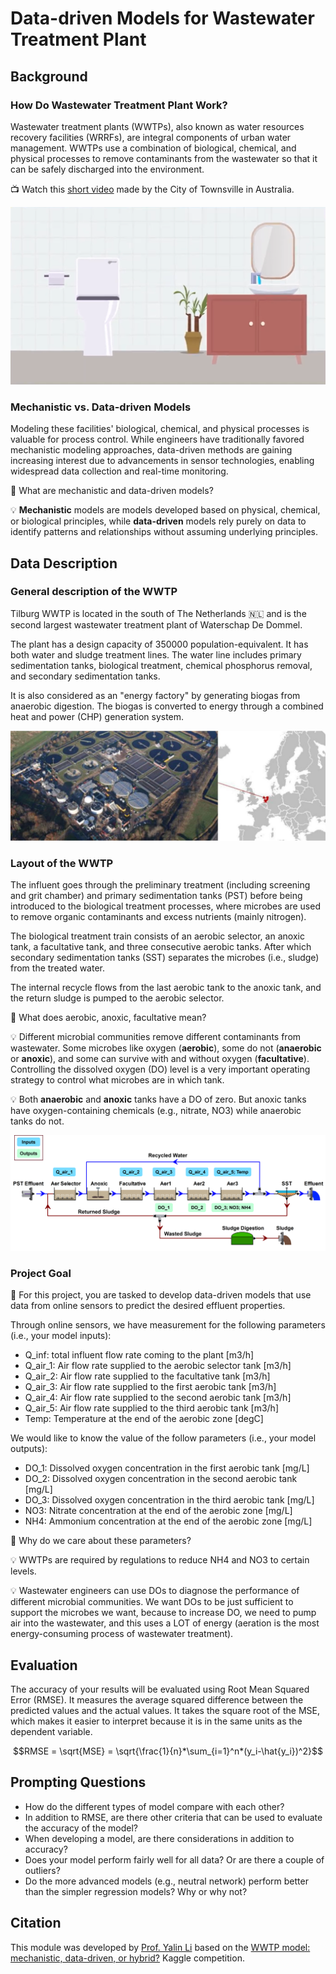 # Data-driven Models for Wastewater Treatment Plant

## Background

### How Do Wastewater Treatment Plant Work?

Wastewater treatment plants (WWTPs), also known as water resources recovery facilities (WRRFs), are integral components of urban water management. WWTPs use a combination of biological, chemical, and physical processes to remove contaminants from the wastewater so that it can be safely discharged into the environment.

:tv: Watch this [short video](https://go.rutgers.edu/howWWTPworks) made by the City of Townsville in Australia.

<div align="left">
      <a href="https://www.youtube.com/watch?v=ajv4lNq1Ta8">
         <img src="video_thumbnail.png">
      </a>
</div>


### Mechanistic vs. Data-driven Models

Modeling these facilities' biological, chemical, and physical processes is valuable for process control. While engineers have traditionally favored mechanistic modeling approaches, data-driven methods are gaining increasing interest due to advancements in sensor technologies, enabling widespread data collection and real-time monitoring.

:thought_balloon: What are mechanistic and data-driven models?

:bulb: **Mechanistic** models are models developed based on physical, chemical, or biological principles, while **data-driven** models rely purely on data to identify patterns and relationships without assuming underlying principles.


## Data Description

### General description of the WWTP
Tilburg WWTP is located in the south of The Netherlands :netherlands: and is the second largest wastewater treatment plant of Waterschap De Dommel.

The plant has a design capacity of 350000 population-equivalent. It has both water and sludge treatment lines. The water line includes primary sedimentation tanks, biological treatment, chemical phosphorus removal, and secondary sedimentation tanks.

It is also considered as an "energy factory" by generating biogas from anaerobic digestion. The biogas is converted to energy through a combined heat and power (CHP) generation system.

![Tilburg WWTP](WWTP.jpg)


### Layout of the WWTP
The influent goes through the preliminary treatment (including screening and grit chamber) and primary sedimentation tanks (PST) before being introduced to the biological treatment processes, where microbes are used to remove organic contaminants and excess nutrients (mainly nitrogen).

The biological treatment train consists of an aerobic selector, an anoxic tank, a facultative tank, and three consecutive aerobic tanks. After which secondary sedimentation tanks (SST) separates the microbes (i.e., sludge) from the treated water.

The internal recycle flows from the last aerobic tank to the anoxic tank, and the return sludge is pumped to the aerobic selector.

:thought_balloon: What does aerobic, anoxic, facultative mean?

:bulb: Different microbial communities remove different contaminants from wastewater. Some microbes like oxygen (**aerobic**), some do not (**anaerobic** or **anoxic**), and some can survive with and without oxygen (**facultative**). Controlling the dissolved oxygen (DO) level is a very important operating strategy to control what microbes are in which tank.

:bulb: Both **anaerobic** and **anoxic** tanks have a DO of zero. But anoxic tanks have oxygen-containing chemicals (e.g., nitrate, NO3) while anaerobic tanks do not.

![Treatment train layout](layout.png)


### Project Goal
:page_facing_up: For this project, you are tasked to develop data-driven models that use data from online sensors to predict the desired effluent properties.

Through online sensors, we have measurement for the following parameters (i.e., your model inputs):

- Q_inf: total influent flow rate coming to the plant [m3/h]
- Q_air_1: Air flow rate supplied to the aerobic selector tank [m3/h]
- Q_air_2: Air flow rate supplied to the facultative tank [m3/h]
- Q_air_3: Air flow rate supplied to the first aerobic tank [m3/h]
- Q_air_4: Air flow rate supplied to the second aerobic tank [m3/h]
- Q_air_5: Air flow rate supplied to the third aerobic tank [m3/h]
- Temp: Temperature at the end of the aerobic zone [degC]


We would like to know the value of the follow parameters (i.e., your model outputs):

- DO_1: Dissolved oxygen concentration in the first aerobic tank [mg/L]
- DO_2: Dissolved oxygen concentration in the second aerobic tank [mg/L]
- DO_3: Dissolved oxygen concentration in the third aerobic tank [mg/L]
- NO3: Nitrate concentration at the end of the aerobic zone [mg/L]
- NH4: Ammonium concentration at the end of the aerobic zone [mg/L]

:thought_balloon: Why do we care about these parameters?

:bulb: WWTPs are required by regulations to reduce NH4 and NO3 to certain levels.

:bulb: Wastewater engineers can use DOs to diagnose the performance of different microbial communities. We want DOs to be just sufficient to support the microbes we want, because to increase DO, we need to pump air into the wastewater, and this uses a LOT of energy (aeration is the most energy-consuming process of wastewater treatment).


## Evaluation
The accuracy of your results will be evaluated using Root Mean Squared Error (RMSE). It measures the average squared difference between the predicted values and the actual values. It takes the square root of the MSE, which makes it easier to interpret because it is in the same units as the dependent variable.

```math
RMSE = \sqrt{MSE} = \sqrt{\frac{1}{n}*\sum_{i=1}^n*(y_i-\hat{y_i})^2}
```

## Prompting Questions
- How do the different types of model compare with each other?
- In addition to RMSE, are there other criteria that can be used to evaluate the accuracy of the model?
- When developing a model, are there considerations in addition to accuracy?
- Does your model perform fairly well for all data? Or are there a couple of outliers?
- Do the more advanced models (e.g., neutral network) perform better than the simpler regression models? Why or why not?


## Citation
This module was developed by [Prof. Yalin Li](https://yalinli.group) based on the [WWTP model: mechanistic, data-driven, or hybrid?](https://www.kaggle.com/competitions/dynamic-modeling-of-wastewater-treatment-process/) Kaggle competition.